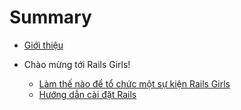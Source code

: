 # Summary

* [Giới thiệu](README.md)

* Chào mừng tới Rails Girls!
   * [Làm thế nào để tổ chức một sự kiện Rails Girls](0_the_how_to_guide.md)
   * [Hướng dẫn cài đặt Rails](1_setup_recipe_for_rails_girls.md)

